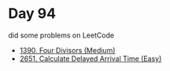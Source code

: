 # Day 94

did some problems on LeetCode

- [1390. Four Divisors (Medium)](https://leetcode.com/problems/four-divisors/description/)
- [2651. Calculate Delayed Arrival Time (Easy)](https://leetcode.com/problems/calculate-delayed-arrival-time/description/)
